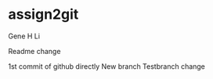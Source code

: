 # assign2git
Gene H Li


Readme change


1st commit of github directly
New branch
Testbranch change
